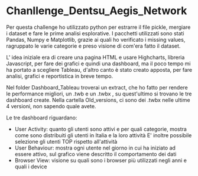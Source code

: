 # Chanllenge_Dentsu_Aegis_Network

Per questa challenge ho utilizzato python per estrarre il file pickle, mergiare i dataset e fare le prime analisi esplorative.
I pacchetti utilizzati sono stati Pandas, Numpy e Matplotlib, grazie ai quali ho verificato i missing values, ragruppato le varie 
categorie e preso visione di com'era fatto il dataset.

L' idea iniziale era di creare una pagina HTML e usare Highcharts, libreria Javascript, per fare dei grafici e quindi una dashboard,
ma il poco tempo mi ha portato a scegliere Tableau, d'altro canto è stato creato apposta, per fare analisi, grafici e reportistica
in breve tempo.

Nel folder Dashboard_Tableau troverai un extract, che ho fatto per rendere le performance migliori, un .twb e un .twbx , su quest'ultimo
si trovano le tre dashboard create. Nella cartella Old_versions, ci sono dei .twbx nelle ultime 4 versioni, non sapendo quale avete.

Le tre dashboard riguardano:
- User Activity: quanto gli utenti sono attivi e per quali categorie, mostra come sono distribuiti gli utenti in Italia e la loro attività
                  E' inoltre possibile selezione gli utenti TOP rispetto all'attività
- User Behaviour: mostra ogni utente nel giorno in cui ha iniziato ad essere attivo, sul grafico viene descritto il comportamento dei dati
- Browser View: visione su quali sono i browser più utilizzati negli anni e quali i device

